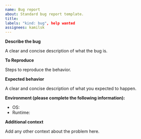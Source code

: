 ```yaml
---
name: Bug report
about: Standard bug report template.
title:
labels: "kind: bug", help wanted
assignees: kamilsk
---
```


**Describe the bug**

A clear and concise description of what the bug is.

**To Reproduce**

Steps to reproduce the behavior.

**Expected behavior**

A clear and concise description of what you expected to happen.

**Environment (please complete the following information):**

- OS:
- Runtime:

**Additional context**

Add any other context about the problem here.
